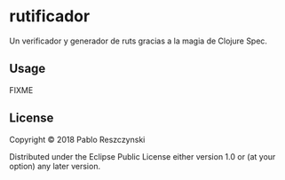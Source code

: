 # rutificador

Un verificador y generador de ruts gracias a la magia de Clojure Spec.

## Usage

FIXME

## License

Copyright © 2018 Pablo Reszczynski

Distributed under the Eclipse Public License either version 1.0 or (at
your option) any later version.
